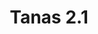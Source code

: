 ---
title: Tanas 2.1
date: 
draft: false

# descripcion
description : Argolla de plata simple cierre italiano

materials: Plata 925

color: Plateado

dimensions: 2,1cm diam

code: 01-11-0486

type: "Aros"

categories: []

# Images
# first image will be shown in the product page
images:
  # - image: "images/path_to_image"
  # La ubicacion de las imagenes es imagenes/Aros/Aros.Argollas/01-11-0486-tanas-2.1
  - image: "./images/aros/argollas/01-11-0486_a.JPG"
---